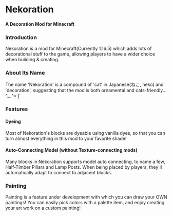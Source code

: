 # Nekoration

#### A Decoration Mod for Minecraft

### Introduction
Nekoration is a mod for Minecraft(Currently 1.16.5) which adds lots of decorational stuff to the game, allowing players to have a wider choice when building & creating.

### About Its Name
The name 'Nekoration' is a compound of 'cat' in Japanese(ねこ, neko) and 'decoration', suggesting that the mod is both ornamental and cats-friendly...  ^._.^= ∫

### Features
#### Dyeing
Most of Nekoration's blocks are dyeable using vanilla dyes, so that you can turn almost everything in this mod to your favorite shade!

#### Auto-Connecting Model (without Texture-connecting mods)
Many blocks in Nekoration supports model auto connecting, to name a few, Half-Timber Pillars and Lamp Posts. When being placed by players, they'll automatically adapt to connect to adjacent blocks.

### Painting
Painting is a feature under development with which you can draw your OWN paintings! You can easily pick colors with a palette item, and enjoy creating your art work on a custom painting!